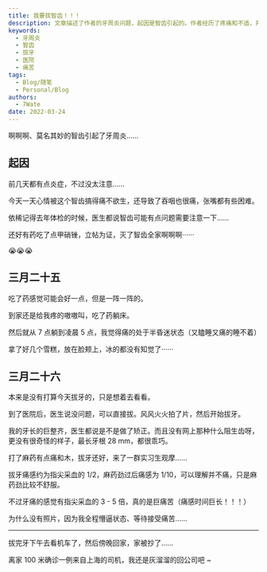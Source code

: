 ```yaml
---
title: 我要拔智齿！！！
description: 文章描述了作者的牙周炎问题，起因是智齿引起的。作者经历了疼痛和不适，并采取了一些措施来减轻症状。最终，作者去医院拔掉了引起问题的智齿，并分享了拔牙的经历。
keywords:
  - 牙周炎
  - 智齿
  - 拔牙
  - 医院
  - 痛苦
tags:
  - Blog/随笔
  - Personal/Blog
authors:
  - 7Wate
date: 2022-03-24
---
```


啊啊啊、莫名其妙的智齿引起了牙周炎……

## 起因

前几天都有点炎症，不过没太注意……

今天一天心情被这个智齿搞得痛不欲生，还导致了吞咽也很痛，张嘴都有些困难。

依稀记得去年体检的时候，医生都说智齿可能有点问题需要注意一下……

还好有药吃了点甲硝锉，立帖为证，灭了智齿全家啊啊啊······

😭😭😭

## 三月二十五

吃了药感觉可能会好一点，但是一阵一阵的。

到家还是给我疼的嗷嗷叫，吃了药躺床。

然后就从 7 点躺到凌晨 5 点，我觉得痛的处于半昏迷状态（又瞌睡又痛的睡不着）

拿了好几个雪糕，放在脸颊上，冰的都没有知觉了······

## 三月二十六

本来是没有打算今天拔牙的，只是想着去看看。

到了医院后，医生说没问题，可以直接拔。风风火火拍了片，然后开始拔牙。

我的牙长的巨整齐，医生都说是不是做了矫正。而且没有网上那种什么阻生齿呀，更没有很奇怪的样子，最长牙根 28 mm，都很乖巧。

打了麻药有点痛和木，拔牙还好，来了一群实习生观摩……

拔牙痛感约为指尖采血的 1/2，麻药劲过后痛感为 1/10，可以理解并不痛，只是麻药劲比较不舒服。

不过牙痛的感觉有指尖采血的 3 - 5 倍，真的是巨痛苦（痛感时间巨长！！！）

为什么没有照片，因为我全程懵逼状态、等待接受痛苦……

---

拔完牙下午去看机车了，然后傍晚回家，家被抄了……

离家 100 米确诊一例来自上海的司机，我还是灰溜溜的回公司吧 ~
